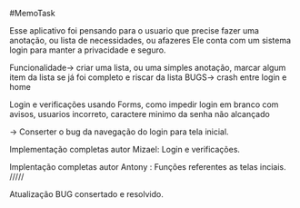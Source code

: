 #MemoTask

Esse aplicativo foi pensando para o usuario que precise fazer uma anotação, ou lista de necessidades, ou afazeres
Ele conta com um sistema login para manter a privacidade e seguro.

Funcionalidade-> criar uma lista, ou uma simples anotação, marcar algum item da lista se já foi completo e riscar da lista
BUGS-> crash entre login e home 

Login e verificações usando Forms, como impedir login em branco com avisos, usuarios incorreto, caractere minimo da senha não alcançado

-> Conserter o bug da navegação do login para tela inicial.


Implementação completas autor Mizael: Login e verificações.

Implentação completas  autor Antony : Funções referentes as telas inciais.
/////




Atualização BUG consertado e resolvido.
